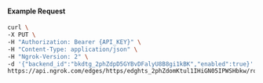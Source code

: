 <!-- Code generated for API Clients. DO NOT EDIT. -->

#### Example Request

```bash
curl \
-X PUT \
-H "Authorization: Bearer {API_KEY}" \
-H "Content-Type: application/json" \
-H "Ngrok-Version: 2" \
-d '{"backend_id":"bkdtg_2phZdpD5GYBvDFalyU8B8gi1kBK","enabled":true}' \
https://api.ngrok.com/edges/https/edghts_2phZdomKtul1IHiGN05IPWSHbkw/routes/edghtsrt_2phZdr5H2wbAIY5GHeH9vGT88oW/backend
```
